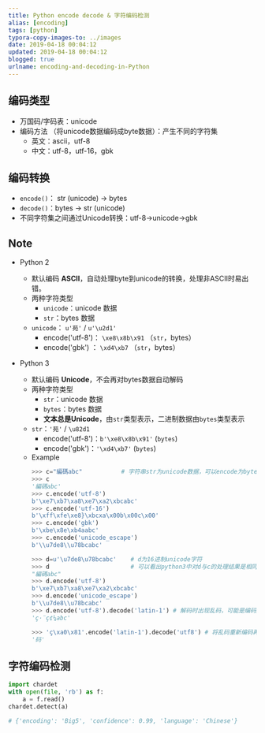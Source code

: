 ```yaml
---
title: Python encode decode & 字符编码检测
alias: [encoding]
tags: [python]
typora-copy-images-to: ../images
date: 2019-04-18 00:04:12
updated: 2019-04-18 00:04:12
blogged: true
urlname: encoding-and-decoding-in-Python
---
```


## 编码类型

- 万国码/字码表：unicode
- 编码方法 （将unicode数据编码成byte数据）：产生不同的字符集
  - 英文：ascii，utf-8
  - 中文：utf-8，utf-16，gbk

## 编码转换

- `encode()`： str (unicode) -> bytes
- `decode()`：bytes -> str (unicode)
- 不同字符集之间通过Unicode转换：utf-8->unicode->gbk



## Note

- Python 2
    - 默认编码 **ASCII**，自动处理byte到unicode的转换，处理非ASCII时易出错。
    - 两种字符类型
        - `unicode`：unicode 数据
        - `str`：bytes 数据
    - `unicode`： `u'苑'` / `u'\u2d1'`
        - encode('utf-8')： `\xe8\x8b\x91` （`str`，bytes）
        - encode('gbk') ： `\xd4\xb7` （`str`，bytes）

- Python 3

    - 默认编码 **Unicode**，不会再对bytes数据自动解码
    - 两种字符类型
        - `str`：unicode 数据
        - `bytes`：bytes 数据
        - **文本总是Unicode**，由`str`类型表示，二进制数据由`bytes`类型表示
    - `str`：`'苑'` / `\u82d1`
        - encode('utf-8')：`b'\xe8\x8b\x91'`  (`bytes`)
        - encode('gbk')：`'\xd4\xb7'` (`bytes`)
    - Example
        ```python
        >>> c="編碼abc"			# 字符串str为unicode数据，可以encode为bytes
        >>> c
        '編碼abc'
        >>> c.encode('utf-8')
        b'\xe7\xb7\xa8\xe7\xa2\xbcabc'
        >>> c.encode('utf-16')
        b'\xff\xfe\xe8}\xbcxa\x00b\x00c\x00'
        >>> c.encode('gbk')
        b'\xbe\x8e\xb4aabc'
        >>> c.encode('unicode_escape')
        b'\\u7de8\\u78bcabc'
        
        >>> d=u'\u7de8\u78bcabc'	# d为16进制unicode字符
        >>> d						# 可以看出python3中对d与c的处理结果是相同的
        "編碼abc"
        >>> d.encode('utf-8')
        b'\xe7\xb7\xa8\xe7\xa2\xbcabc'
        >>> d.encode('unicode_escape')
        b'\\u7de8\\u78bcabc'
        >>> d.encode('utf-8').decode('latin-1')	# 解码时出现乱码，可能是编码用错
        'ç·¨ç¢¼abc'
        
        >>> 'ç\xa0\x81'.encode('latin-1').decode('utf8') # 将乱码重新编码再解码
        '码'
        ```




## 字符编码检测

```python
import chardet
with open(file, 'rb') as f:
    a = f.read()
chardet.detect(a)

# {'encoding': 'Big5', 'confidence': 0.99, 'language': 'Chinese'}
```





